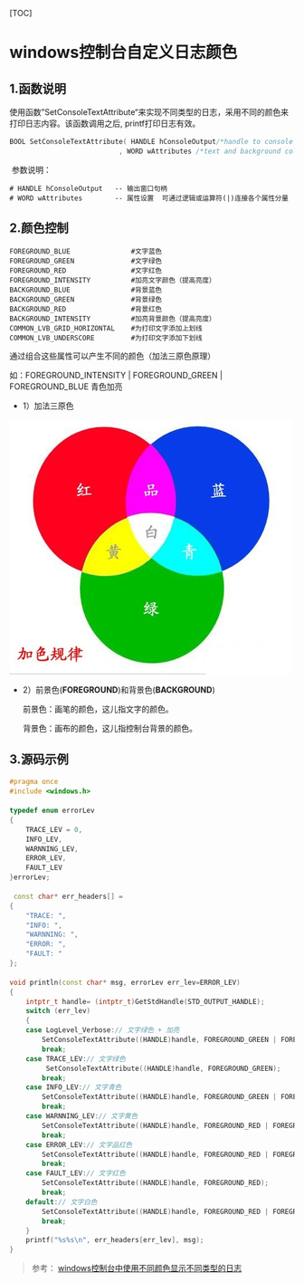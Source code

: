 [TOC]

# windows控制台自定义日志颜色

## 1.函数说明

​	使用函数”SetConsoleTextAttribute“来实现不同类型的日志，采用不同的颜色来打印日志内容。该函数调用之后, printf打印日志有效。

```c++
BOOL SetConsoleTextAttribute( HANDLE hConsoleOutput/*handle to console screen buffer*/ 
      					   , WORD wAttributes /*text and background colors*/);
```

​	参数说明：

```shell
# HANDLE hConsoleOutput   -- 输出窗口句柄
# WORD wAttributes        -- 属性设置  可通过逻辑或运算符(|)连接各个属性分量
```



## 2.颜色控制

```shell
FOREGROUND_BLUE               #文字蓝色
FOREGROUND_GREEN              #文字绿色
FOREGROUND_RED                #文字红色
FOREGROUND_INTENSITY          #加亮文字颜色（提高亮度）
BACKGROUND_BLUE               #背景蓝色
BACKGROUND_GREEN              #背景绿色
BACKGROUND_RED                #背景红色
BACKGROUND_INTENSITY          #加亮背景颜色（提高亮度）
COMMON_LVB_GRID_HORIZONTAL    #为打印文字添加上划线
COMMON_LVB_UNDERSCORE         #为打印文字添加下划线
```

通过组合这些属性可以产生不同的颜色（加法三原色原理）

如：FOREGROUND_INTENSITY | FOREGROUND_GREEN | FOREGROUND_BLUE    青色加亮

* 1）加法三原色

![img](images/win控制台三原色.jpg)

* 2）前景色(**FOREGROUND**)和背景色(**BACKGROUND**)

     前景色：画笔的颜色，这儿指文字的颜色。

     背景色：画布的颜色，这儿指控制台背景的颜色。



## 3.源码示例

```c++
#pragma once
#include <windows.h>

typedef enum errorLev
{
    TRACE_LEV = 0,
    INFO_LEV,
    WARNNING_LEV,
    ERROR_LEV,
    FAULT_LEV
}errorLev;

 const char* err_headers[] = 
{
    "TRACE: ",
    "INFO: ",
    "WARNNING: ",
    "ERROR: ",
    "FAULT: "
};

void println(const char* msg, errorLev err_lev=ERROR_LEV)
{
    intptr_t handle= (intptr_t)GetStdHandle(STD_OUTPUT_HANDLE);
    switch (err_lev)
    {
	case LogLevel_Verbose:// 文字绿色 + 加亮
		SetConsoleTextAttribute((HANDLE)handle, FOREGROUND_GREEN | FOREGROUND_INTENSITY);
		break;
    case TRACE_LEV:// 文字绿色
         SetConsoleTextAttribute((HANDLE)handle, FOREGROUND_GREEN);
        break;
    case INFO_LEV:// 文字青色
        SetConsoleTextAttribute((HANDLE)handle, FOREGROUND_GREEN | FOREGROUND_BLUE);
        break;
    case WARNNING_LEV:// 文字黄色
        SetConsoleTextAttribute((HANDLE)handle, FOREGROUND_RED | FOREGROUND_GREEN);
        break;
    case ERROR_LEV:// 文字品红色
        SetConsoleTextAttribute((HANDLE)handle, FOREGROUND_RED | FOREGROUND_BLUE);
        break;
    case FAULT_LEV:// 文字红色
        SetConsoleTextAttribute((HANDLE)handle, FOREGROUND_RED);
        break;
    default:// 文字白色
        SetConsoleTextAttribute((HANDLE)handle, FOREGROUND_RED | FOREGROUND_GREEN | FOREGROUND_BLUE);
        break;
    }
    printf("%s%s\n", err_headers[err_lev], msg);
}
```



> 参考：
> [windows控制台中使用不同颜色显示不同类型的日志](https://www.cnblogs.com/kekec/archive/2010/12/27/1918066.html)